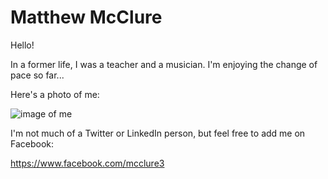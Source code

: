 # Matthew McClure

Hello!

In a former life, I was a teacher and a musician. I'm enjoying the change of pace so far...

Here's a photo of me:

![image of me](http://postimg.org/image/i4eze89w7/)

I'm not much of a Twitter or LinkedIn person, but feel free to add me on Facebook:

https://www.facebook.com/mcclure3